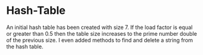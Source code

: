 # Hash-Table

An initial hash table has been created with size 7. If the load factor is equal or greater than 0.5 then the table size increases to the prime number double of the previous size. I even added methods to find and delete a string from the hash table.

